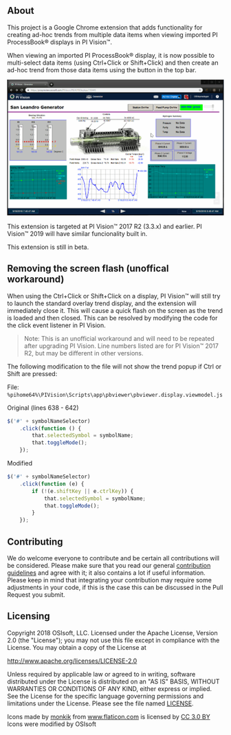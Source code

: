 # <Your repository name here>

## About

This project is a Google Chrome extension that adds functionality for creating ad-hoc trends from multiple data items when viewing imported PI ProcessBook® displays in PI Vision™.  

When viewing an imported PI ProcessBook® display, it is now possible to multi-select data items (using Ctrl+Click or Shift+Click) and then create an ad-hoc trend from those data items using the button in the top bar.

![Extension Demo](/help/screenDemo.gif)

This extension is targeted at PI Vision™ 2017 R2 (3.3.x) and earlier. PI Vision™ 2019 will have similar funcionality built in.

This extension is still in beta.

## Removing the screen flash (unoffical workaround)

When using the Ctrl+Click or Shift+Click on a display, PI Vision™ will still try to launch the standard overlay trend display, and the extension will immediately close it.  This will cause a quick flash on the screen as the trend is loaded and then closed.  This can be resolved by modifying the code for the click event listener in PI Vision.  

> Note: This is an unofficial workaround and will need to be repeated after upgrading PI Vision.  Line numbers listed are for PI Vision™ 2017 R2, but may be different in other versions.

The following modification to the file will not show the trend popup if Ctrl or Shift are pressed:

File: `%pihome64%\PIVision\Scripts\app\pbviewer\pbviewer.display.viewmodel.js`

Original (lines 638 - 642)
```javascript
$('#' + symbolNameSelector)
    .click(function () {
        that.selectedSymbol = symbolName;
        that.toggleMode();
    });
```
Modified
```javascript
$('#' + symbolNameSelector)
    .click(function (e) {
        if (!(e.shiftKey || e.ctrlKey)) {
            that.selectedSymbol = symbolName;
            that.toggleMode();
        }
    });
```

## Contributing

<Please explain here how you expect receiving contributions>

We do welcome everyone to contribute and be certain all contributions will be considered. Please make sure that you read our general [contribution guidelines][1] and agree with it; it also contains a lot if useful information. Please keep in mind that integrating your contribution may require some adjustments in your code, if this is the case this can be discussed in the Pull Request you submit.

## Licensing

Copyright 2018 OSIsoft, LLC.
Licensed under the Apache License, Version 2.0 (the "License");
you may not use this file except in compliance with the License.
You may obtain a copy of the License at

http://www.apache.org/licenses/LICENSE-2.0

Unless required by applicable law or agreed to in writing, software
distributed under the License is distributed on an "AS IS" BASIS,
WITHOUT WARRANTIES OR CONDITIONS OF ANY KIND, either express or implied.
See the License for the specific language governing permissions and
limitations under the License.
Please see the file named [LICENSE](LICENSE).

<div>Icons made by <a href="https://www.flaticon.com/authors/monkik" title="monkik">monkik</a> from <a href="https://www.flaticon.com/" title="Flaticon">www.flaticon.com</a> is licensed by <a href="http://creativecommons.org/licenses/by/3.0/" title="Creative Commons BY 3.0" target="_blank">CC 3.0 BY</a></div>
Icons were modified by OSIsoft


[1]: https://github.com/osisoft/contributing